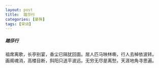 ```yaml
---
layout: post
title:  踏莎行
categories: [晏殊]
tags: [宋词]
---
```


##### 踏莎行


祖席离歌，长亭别宴，香尘已隔犹回面。居人匹马映林嘶，行人去棹依波转。
　 
<br>画阁魂消，高楼目断，斜阳只送平波远。无穷无尽是离愁，天涯地角寻思遍。 
 


　　　　　　　　　　　　　　　　　　　　　　　　 
　　　　　　　　　　　　　　　　　　 
　　　　　　　　　 
　　　　　　　　　　　　　　　　　　　　　　 
　　　　　　　　　　　　　　　　　 
　　　　　　　　　　　　　　　　　　　　　　　　　　　 
 
　　　　　　　 































